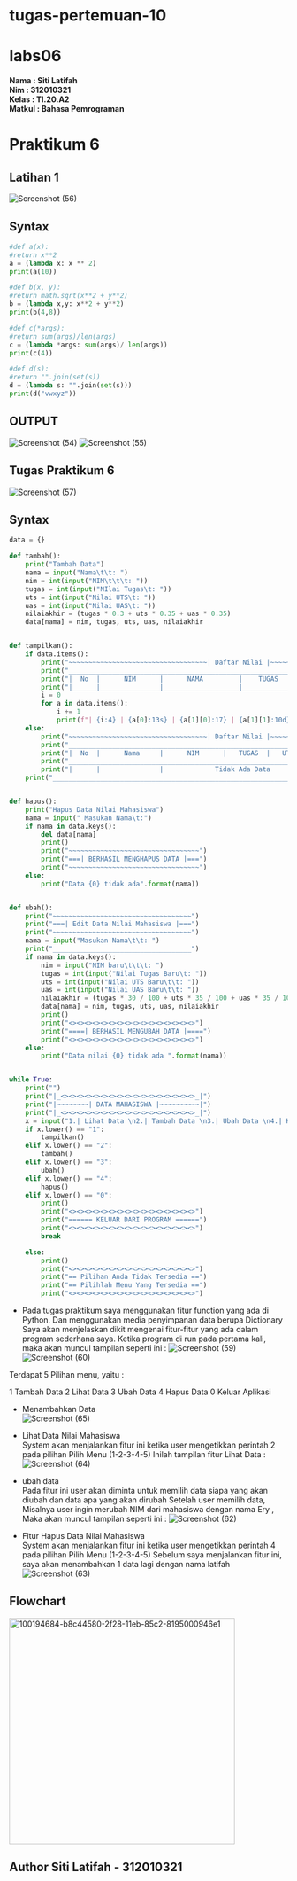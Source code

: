 # tugas-pertemuan-10
# labs06
**Nama	   	: Siti Latifah** <br>
**Nim	  	  : 312010321** <br>
**Kelas	  	: TI.20.A2** <br>
**Matkul	  : Bahasa Pemrograman** <br>


# Praktikum 6
## Latihan 1
![Screenshot (56)](https://user-images.githubusercontent.com/73010098/100722150-de52c280-33f2-11eb-8fd9-ab5f6130655c.png)
## Syntax
```python
#def a(x):
#return x**2
a = (lambda x: x ** 2)
print(a(10))

#def b(x, y):
#return math.sqrt(x**2 + y**2)
b = (lambda x,y: x**2 + y**2)
print(b(4,8))

#def c(*args):
#return sum(args)/len(args)
c = (lambda *args: sum(args)/ len(args))
print(c(4))

#def d(s):
#return "".join(set(s))
d = (lambda s: "".join(set(s)))
print(d("vwxyz"))
```
## OUTPUT
![Screenshot (54)](https://user-images.githubusercontent.com/73010098/100722351-1b1eb980-33f3-11eb-892d-139d7aea24c0.png)
![Screenshot (55)](https://user-images.githubusercontent.com/73010098/100722375-2245c780-33f3-11eb-91c1-c7b6282d3d70.png)

## Tugas Praktikum 6
![Screenshot (57)](https://user-images.githubusercontent.com/73010098/100837668-9a6bc600-34a3-11eb-941a-d4187e186637.png)
## Syntax
```python
data = {}

def tambah():
    print("Tambah Data")
    nama = input("Nama\t\t: ")
    nim = int(input("NIM\t\t\t: "))
    tugas = int(input("NIlai Tugas\t: "))
    uts = int(input("Nilai UTS\t: "))
    uas = int(input("Nilai UAS\t: "))
    nilaiakhir = (tugas * 0.3 + uts * 0.35 + uas * 0.35)
    data[nama] = nim, tugas, uts, uas, nilaiakhir


def tampilkan():
    if data.items():
        print("~~~~~~~~~~~~~~~~~~~~~~~~~~~~~~~~~~~| Daftar Nilai |~~~~~~~~~~~~~~~~~~~~~~~~~~~~~~~~~~~")
        print("_______________________________________________________________________________________")
        print("|  No  |      NIM      |      NAMA         |    TUGAS   |   UTS   |   UAS   | AKHIR  |")
        print("|______|_______________|___________________|____________|_________|_________|________|__")
        i = 0
        for a in data.items():
            i += 1
            print(f"| {i:4} | {a[0]:13s} | {a[1][0]:17} | {a[1][1]:10d} |  {a[1][2]:6d} | {a[1][2]:7d} | {a[1][4]:6.2f} | ")
    else:
        print("~~~~~~~~~~~~~~~~~~~~~~~~~~~~~~~~~~~| Daftar Nilai |~~~~~~~~~~~~~~~~~~~~~~~~~~~~~~~~~~~")
        print("_______________________________________________________________________________________")
        print("|  No  |      Nama     |      NIM      |   TUGAS  |   UTS   |   UAS   | Nilai Akhir  |")
        print("_______________________________________________________________________________________")
        print("|      |               |             Tidak Ada Data         |         |                |")
    print("____________________________________________________________________________________________")


def hapus():
    print("Hapus Data Nilai Mahasiswa")
    nama = input(" Masukan Nama\t:")
    if nama in data.keys():
        del data[nama]
        print()
        print("~~~~~~~~~~~~~~~~~~~~~~~~~~~~~~~~~")
        print("===| BERHASIL MENGHAPUS DATA |===")
        print("~~~~~~~~~~~~~~~~~~~~~~~~~~~~~~~~~")
    else:
        print("Data {0} tidak ada".format(nama))


def ubah():
    print("~~~~~~~~~~~~~~~~~~~~~~~~~~~~~~~~~~~")
    print("===| Edit Data Nilai Mahasiswa |===")
    print("~~~~~~~~~~~~~~~~~~~~~~~~~~~~~~~~~~~")
    nama = input("Masukan Nama\t\t: ")
    print("___________________________________")
    if nama in data.keys():
        nim = input("NIM baru\t\t\t: ")
        tugas = int(input("Nilai Tugas Baru\t: "))
        uts = int(input("Nilai UTS Baru\t\t: "))
        uas = int(input("Nilai UAS Baru\t\t: "))
        nilaiakhir = (tugas * 30 / 100 + uts * 35 / 100 + uas * 35 / 100)
        data[nama] = nim, tugas, uts, uas, nilaiakhir
        print()
        print("<><><><><><><><><><><><><><><><>")
        print("====| BERHASIL MENGUBAH DATA |====")
        print("<><><><><><><><><><><><><><><><>")
    else:
        print("Data nilai {0} tidak ada ".format(nama))


while True:
    print("")
    print("|_<><><><><><><><><><><><><><><><><>_|")
    print("|~~~~~~~~| DATA MAHASISWA |~~~~~~~~~~|")
    print("|_<><><><><><><><><><><><><><><><><>_|")
    x = input("1.| Lihat Data \n2.| Tambah Data \n3.| Ubah Data \n4.| Hapus Data \n0.| Keluar Aplikasi \nPilih menu : ")
    if x.lower() == "1":
        tampilkan()
    elif x.lower() == "2":
        tambah()
    elif x.lower() == "3":
        ubah()
    elif x.lower() == "4":
        hapus()
    elif x.lower() == "0":
        print()
        print("<><><><><><><><><><><><><><><><>")
        print("====== KELUAR DARI PROGRAM ======")
        print("<><><><><><><><><><><><><><><><>")
        break

    else:
        print()
        print("<><><><><><><><><><><><><><><><>")
        print("== Pilihan Anda Tidak Tersedia ==")
        print("== Pilihlah Menu Yang Tersedia ==")
        print("<><><><><><><><><><><><><><><><>")
 ```
 
 * Pada tugas praktikum saya menggunakan fitur function yang ada di Python. Dan menggunakan media penyimpanan data berupa Dictionary
Saya akan menjelaskan dikit mengenai fitur-fitur yang ada dalam program sederhana saya.
Ketika program di run pada pertama kali, maka akan muncul tampilan seperti ini :
![Screenshot (59)](https://user-images.githubusercontent.com/73010098/100848281-7b753000-34b3-11eb-9a11-b170a517472e.png)
![Screenshot (60)](https://user-images.githubusercontent.com/73010098/100848285-7d3ef380-34b3-11eb-9c3b-9848b9e021e9.png)

Terdapat 5 Pilihan menu, yaitu :

   1 Tambah Data
   2 Lihat Data
   3 Ubah Data
   4 Hapus Data
   0 Keluar Aplikasi
   
* Menambahkan Data <br>
![Screenshot (65)](https://user-images.githubusercontent.com/73010098/100850163-09521a80-34b6-11eb-9114-fc658d39b8ef.png)

* Lihat Data Nilai Mahasiswa<br>
System akan menjalankan fitur ini ketika user mengetikkan perintah 2 pada pilihan Pilih Menu (1-2-3-4-5)
Inilah tampilan fitur Lihat Data :
![Screenshot (64)](https://user-images.githubusercontent.com/73010098/100850025-c8f29c80-34b5-11eb-9920-afa9a01049a5.png)

* ubah data <br> 
Pada fitur ini user akan diminta untuk memilih data siapa yang akan diubah dan data apa yang akan dirubah
Setelah user memilih data, Misalnya user ingin merubah NIM dari mahasiswa dengan nama Ery , Maka akan muncul tampilan seperti ini :
![Screenshot (62)](https://user-images.githubusercontent.com/73010098/100849102-a6ac4f00-34b4-11eb-8118-a75df17bc10d.png)

* Fitur Hapus Data Nilai Mahasiswa <br>
System akan menjalankan fitur ini ketika user mengetikkan perintah 4 pada pilihan Pilih Menu (1-2-3-4-5)
Sebelum saya menjalankan fitur ini, saya akan menambahkan 1 data lagi dengan nama latifah
![Screenshot (63)](https://user-images.githubusercontent.com/73010098/100849221-d3f8fd00-34b4-11eb-9f81-9b14025eea28.png)

## Flowchart
<img width="408" alt="100194684-b8c44580-2f28-11eb-85c2-8195000946e1" src="https://user-images.githubusercontent.com/73010098/100850520-7ebdeb00-34b6-11eb-8ed5-a9d6c31c5e2f.png">

## Author Siti Latifah - 312010321

